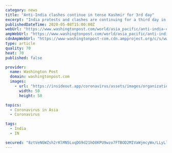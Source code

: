 ```yaml
---
category: news
title: "Anti-India clashes continue in tense Kashmir for 3rd day"
excerpt: "India protests and clashes are continuing for a third day in disputed Kashmir following the killing of a top rebel leader by government forces"
publishedDateTime: 2020-05-08T15:00:00Z
webUrl: "https://www.washingtonpost.com/world/asia_pacific/anti-india-clashes-continue-in-tense-kashmir-for-3rd-day/2020/05/08/3fd9f710-9134-11ea-9322-a29e75effc93_story.html"
ampWebUrl: "https://www.washingtonpost.com/world/asia_pacific/anti-india-clashes-continue-in-tense-kashmir-for-3rd-day/2020/05/08/3fd9f710-9134-11ea-9322-a29e75effc93_story.html?outputType=amp"
cdnAmpWebUrl: "https://www-washingtonpost-com.cdn.ampproject.org/c/s/www.washingtonpost.com/world/asia_pacific/anti-india-clashes-continue-in-tense-kashmir-for-3rd-day/2020/05/08/3fd9f710-9134-11ea-9322-a29e75effc93_story.html?outputType=amp"
type: article
quality: 70
heat: 70
published: false

provider:
  name: Washington Post
  domain: washingtonpost.com
  images:
    - url: "https://insideout.app/coronavirus/assets/images/organizations/washingtonpost.com-50x50.jpg"
      width: 50
      height: 50

topics:
  - Coronavirus in Asia
  - Coronavirus

tags:
  - India
  - IN

secured: "8ztVeNGWZsh2rKlMN5LuqDG9d21hO8KPU9wzo7FTBOD2MIVaWjmcyWx/LLyLl33WEShy6qnAgPbkv7bbXug7RGcgNzLICwc/nkmvLwjBuMTN4MCb5w/4VRMOc2pyd9niRlkvEy4KiX7KDnuojG8OSp9KBjRY7YcQxN/D9iObRVgE5eYRlaWwqeGpkObkl2g76QHgfHCy4l//GGCWM29M+dlvnpLgWhaLp3jwOVsW6MeFMxAMXKWr3xVaUxmtEl1+qqP7UJE4kIQAPUcXZEy/3dFWiBfLljkr2JHXIgDJYHx27jOYDgS+zeC2e1ATC5ss;+qQzH2/aFlWMN+XN/21ilg=="
---
```


